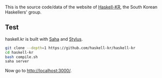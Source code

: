 This is the source code/data of the website of [Haskell-KR](https://haskell.kr/), the South Korean Haskellers' group.

## Test

haskell.kr is built with [Saha](https://github.com/kinoru/saha) and [Stylus](http://stylus-lang.com/).

```sh
git clone --depth=1 https://github.com/haskell-kr/haskell-kr
cd haskell-kr
bash compile.sh
saha server
```

Now go to <http://localhost:3000/>.
